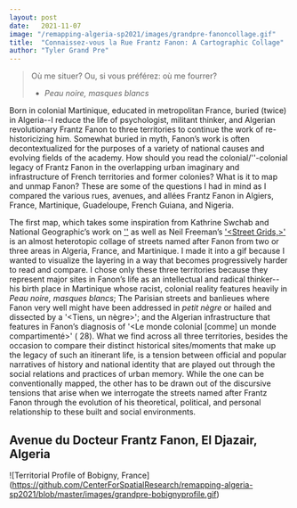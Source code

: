```yaml
---
layout: post
date:   2021-11-07
image: "/remapping-algeria-sp2021/images/grandpre-fanoncollage.gif"
title:  "Connaissez-vous la Rue Frantz Fanon: A Cartographic Collage"
author: "Tyler Grand Pre"
---
```

 >Où me situer? Ou, si vous préférez: où me fourrer?
> - *Peau noire, masques blancs*

Born in colonial Martinique, educated in metropolitan France, buried (twice) in Algeria--I reduce the life of psychologist, militant thinker, and Algerian revolutionary Frantz Fanon to three territories to continue the work of re-historicizing him. Somewhat buried in myth, Fanon’s work is often decontextualized for the purposes of a variety of national causes and evolving fields of the academy. How should you read the colonial/'<post>'-colonial legacy of Frantz Fanon in the overlapping urban imaginary and infrastructure of French territories and former colonies? What is it to map and unmap Fanon? These are some of the questions I had in mind as I compared the various rues, avenues, and allées Frantz Fanon in Algiers, France, Martinique, Guadeloupe, French Guiana, and Nigeria.  

The first map, which takes some inspiration from Kathrine Swchab and National Geographic’s work on ['<The Thousand Streets Named After Martin Luther King Jr>'](https://www.fastcompany.com/90166768/mapping-the-thousands-of-streets-named-after-martin-luther-king-jr) as well as Neil Freeman’s ['<Street Grids,>'](http://fakeisthenewreal.org/street-grids/) is an almost heterotopic collage of streets named after Fanon from two or three areas in Algeria, France, and Martinique. I made it into a gif because I wanted to visualize the layering in a way that becomes progressively harder to read and compare. I chose only these three territories because they represent major sites in Fanon’s life as an intellectual and radical thinker--his birth place in Martinique whose racist, colonial reality features heavily in *Peau noire, masques blancs*; The Parisian streets and banlieues where Fanon very well might have been addressed in *petit nègre* or hailed and dissected by a '<Tiens, un nègre>'; and the Algerian infrastructure that features in Fanon’s diagnosis of '<Le monde colonial [comme] un monde compartimenté>' ( 28). What we find across all three territories, besides the occasion to compare their distinct historical sites/moments that make up the legacy of such an itinerant life, is a tension between official and popular narratives of history and national identity that are played out through the social relations and practices of urban memory. While the one can be conventionally mapped, the other has to be drawn out of the discursive tensions that arise when we interrogate the streets named after Frantz Fanon through the evolution of his theoretical, political, and personal relationship to these built and social environments.  

## Avenue du Docteur Frantz Fanon, El Djazair, Algeria  

![Territorial Profile of Bobigny, France]
(https://github.com/CenterForSpatialResearch/remapping-algeria-sp2021/blob/master/images/grandpre-bobignyprofile.gif)  
